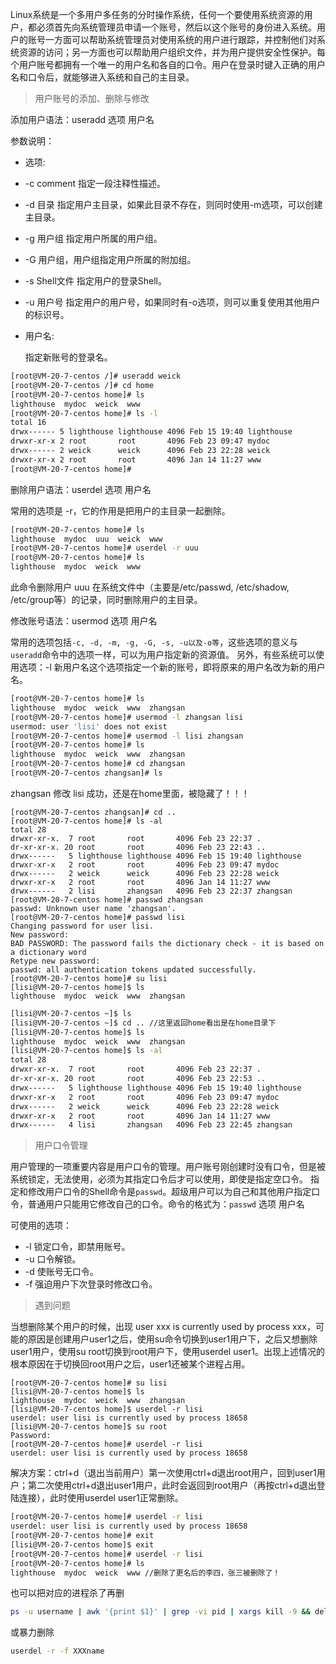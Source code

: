Linux系统是一个多用户多任务的分时操作系统，任何一个要使用系统资源的用户，都必须首先向系统管理员申请一个账号，然后以这个账号的身份进入系统。用户的账号一方面可以帮助系统管理员对使用系统的用户进行跟踪，并控制他们对系统资源的访问；另一方面也可以帮助用户组织文件，并为用户提供安全性保护。每个用户账号都拥有一个唯一的用户名和各自的口令。用户在登录时键入正确的用户名和口令后，就能够进入系统和自己的主目录。 

> 用户账号的添加、删除与修改

添加用户语法：useradd 选项 用户名

参数说明：

-  选项: 

  - -c comment 指定一段注释性描述。
  - -d 目录 指定用户主目录，如果此目录不存在，则同时使用-m选项，可以创建主目录。
  - -g 用户组 指定用户所属的用户组。
  - -G 用户组，用户组指定用户所属的附加组。
  - -s Shell文件 指定用户的登录Shell。
  - -u 用户号 指定用户的用户号，如果同时有-o选项，则可以重复使用其他用户的标识号。

- 用户名: 

  指定新账号的登录名。



```bash
[root@VM-20-7-centos /]# useradd weick
[root@VM-20-7-centos /]# cd home
[root@VM-20-7-centos home]# ls
lighthouse  mydoc  weick  www
[root@VM-20-7-centos home]# ls -l
total 16
drwx------ 5 lighthouse lighthouse 4096 Feb 15 19:40 lighthouse
drwxr-xr-x 2 root       root       4096 Feb 23 09:47 mydoc
drwx------ 2 weick      weick      4096 Feb 23 22:28 weick
drwxr-xr-x 2 root       root       4096 Jan 14 11:27 www
[root@VM-20-7-centos home]# 
```

删除用户语法：userdel 选项 用户名

常用的选项是 -r，它的作用是把用户的主目录一起删除。

```bash
[root@VM-20-7-centos home]# ls
lighthouse  mydoc  uuu  weick  www
[root@VM-20-7-centos home]# userdel -r uuu
[root@VM-20-7-centos home]# ls
lighthouse  mydoc  weick  www

```

此命令删除用户 uuu 在系统文件中（主要是/etc/passwd, /etc/shadow, /etc/group等）的记录，同时删除用户的主目录。



修改账号语法：usermod 选项 用户名

常用的选项包括`-c, -d, -m, -g, -G, -s, -u以及-o等`，这些选项的意义与`useradd`命令中的选项一样，可以为用户指定新的资源值。 另外，有些系统可以使用选项：-l 新用户名这个选项指定一个新的账号，即将原来的用户名改为新的用户名。 

```bash
[root@VM-20-7-centos home]# ls
lighthouse  mydoc  weick  www  zhangsan
[root@VM-20-7-centos home]# usermod -l zhangsan lisi
usermod: user 'lisi' does not exist
[root@VM-20-7-centos home]# usermod -l lisi zhangsan
[root@VM-20-7-centos home]# ls
lighthouse  mydoc  weick  www  zhangsan
[root@VM-20-7-centos home]# cd zhangsan
[root@VM-20-7-centos zhangsan]# ls
```

zhangsan 修改 lisi 成功，还是在home里面，被隐藏了！！！

```
[root@VM-20-7-centos zhangsan]# cd ..
[root@VM-20-7-centos home]# ls -al
total 28
drwxr-xr-x.  7 root       root       4096 Feb 23 22:37 .
dr-xr-xr-x. 20 root       root       4096 Feb 23 22:43 ..
drwx------   5 lighthouse lighthouse 4096 Feb 15 19:40 lighthouse
drwxr-xr-x   2 root       root       4096 Feb 23 09:47 mydoc
drwx------   2 weick      weick      4096 Feb 23 22:28 weick
drwxr-xr-x   2 root       root       4096 Jan 14 11:27 www
drwx------   2 lisi       zhangsan   4096 Feb 23 22:37 zhangsan
[root@VM-20-7-centos home]# passwd zhangsan
passwd: Unknown user name 'zhangsan'.
[root@VM-20-7-centos home]# passwd lisi
Changing password for user lisi.
New password: 
BAD PASSWORD: The password fails the dictionary check - it is based on a dictionary word
Retype new password: 
passwd: all authentication tokens updated successfully.
[root@VM-20-7-centos home]# su lisi
[lisi@VM-20-7-centos home]$ ls
lighthouse  mydoc  weick  www  zhangsan

```



```bash
[lisi@VM-20-7-centos ~]$ ls
[lisi@VM-20-7-centos ~]$ cd .. //这里返回home看出是在home目录下
[lisi@VM-20-7-centos home]$ ls
lighthouse  mydoc  weick  www  zhangsan
[lisi@VM-20-7-centos home]$ ls -al
total 28
drwxr-xr-x.  7 root       root       4096 Feb 23 22:37 .
dr-xr-xr-x. 20 root       root       4096 Feb 23 22:53 ..
drwx------   5 lighthouse lighthouse 4096 Feb 15 19:40 lighthouse
drwxr-xr-x   2 root       root       4096 Feb 23 09:47 mydoc
drwx------   2 weick      weick      4096 Feb 23 22:28 weick
drwxr-xr-x   2 root       root       4096 Jan 14 11:27 www
drwx------   4 lisi       zhangsan   4096 Feb 23 22:45 zhangsan

```



> 用户口令管理

用户管理的一项重要内容是用户口令的管理。用户账号刚创建时没有口令，但是被系统锁定，无法使用，必须为其指定口令后才可以使用，即使是指定空口令。 指定和修改用户口令的Shell命令是`passwd`。超级用户可以为自己和其他用户指定口令，普通用户只能用它修改自己的口令。命令的格式为：`passwd` 选项 用户名

 可使用的选项： 

- -l 锁定口令，即禁用账号。
- -u 口令解锁。
- -d 使账号无口令。
- -f 强迫用户下次登录时修改口令。





> 遇到问题

当想删除某个用户的时候，出现 user xxx is currently used by process xxx，可能的原因是创建用户user1之后，使用su命令切换到user1用户下，之后又想删除user1用户，使用su root切换到root用户下，使用userdel user1。出现上述情况的根本原因在于切换回root用户之后，user1还被某个进程占用。

```
[root@VM-20-7-centos home]# su lisi
[lisi@VM-20-7-centos home]$ ls
lighthouse  mydoc  weick  www  zhangsan
[lisi@VM-20-7-centos home]$ userdel -r lisi
userdel: user lisi is currently used by process 18658
[lisi@VM-20-7-centos home]$ su root
Password: 
[root@VM-20-7-centos home]# userdel -r lisi
userdel: user lisi is currently used by process 18658

```

解决方案：ctrl+d（退出当前用户）第一次使用ctrl+d退出root用户，回到user1用户；第二次使用ctrl+d退出user1用户，此时会返回到root用户（再按ctrl+d退出登陆连接），此时使用userdel user1正常删除。

```bash
[root@VM-20-7-centos home]# userdel -r lisi
userdel: user lisi is currently used by process 18658
[root@VM-20-7-centos home]# exit
[lisi@VM-20-7-centos home]$ exit
[root@VM-20-7-centos home]# userdel -r lisi
[root@VM-20-7-centos home]# ls
lighthouse  mydoc  weick  www //删除了更名后的李四，张三被删除了！

```

也可以把对应的进程杀了再删

```bash
ps -u username | awk '{print $1}' | grep -vi pid | xargs kill -9 && deluser username
```

或暴力删除

```bash
userdel -r -f XXXname
```

